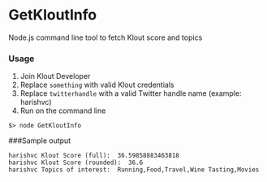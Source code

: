 GetKloutInfo
============

Node.js command line tool to fetch Klout score and topics
  
### Usage 
1. Join Klout Developer
2. Replace ```something``` with valid Klout credentials
3. Replace ```twitterhandle``` with a valid Twitter handle name (example: harishvc)
4. Run on the command line
```
$> node GetKloutInfo
```

###Sample output
```
harishvc Klout Score (full):  36.59858883463818
harishvc Klout Score (rounded):  36.6
harishvc Topics of interest:  Running,Food,Travel,Wine Tasting,Movies
```
